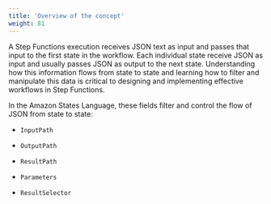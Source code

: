 ```yaml
---
title: 'Overview of the concept'
weight: 81
---
```


A Step Functions execution receives JSON text as input and passes that input to the first state in the workflow. Each individual state receive JSON as input and usually passes JSON as output to the next state. Understanding how this information flows from state to state and learning how to filter and manipulate this data is critical to designing and implementing effective workflows in Step Functions.

In the Amazon States Language, these fields filter and control the flow of JSON from state to state:

- `InputPath`

- `OutputPath`

- `ResultPath`

- `Parameters`

- `ResultSelector`
